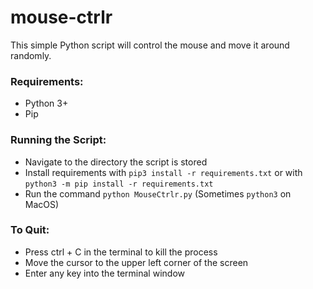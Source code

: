 # mouse-ctrlr
This simple Python script will control the mouse and move it around randomly.

### Requirements:
- Python 3+
- Pip

### Running the Script:
- Navigate to the directory the script is stored
- Install requirements with `pip3 install -r requirements.txt` or with `python3 -m pip install -r requirements.txt`
- Run the command `python MouseCtrlr.py` (Sometimes `python3` on MacOS)

### To Quit:
- Press ctrl + C in the terminal to kill the process
- Move the cursor to the upper left corner of the screen
- Enter any key into the terminal window
